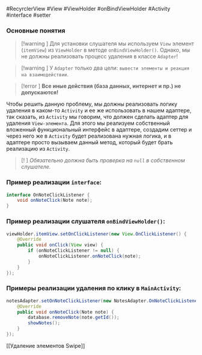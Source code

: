 #RecyrclerView #View #ViewHolder #onBindViewHolder #Activity #interface #setter 
### Основные понятия

>[!warning ] Для установки слушателя мы используем `View` элемент (`itemView`) из `ViewHolder` в методе `onBindViewHolder()`. Однако, мы не должны реализовать процесс удаления в классе `Adapter`! 

>[!warning ] У `Adapter` только два цели: `вывести элементы и реакция на взаимодействии`. 

>[!error ] **Все иные действия (база данных, интернет и пр.) не допускаются!**

Чтобы решить данную проблему, мы должны реализовать логику удаления в каком-то `Activity` и ее же использовать в нашем адаптере, так сказать, из `Activity` мы говорим, что должен сделать адаптер для удаления `View-элемента`. Для этого мы реализуем собственный вложенный функциональный интерфейс в адаптере, создадим сеттер и через него же в `Activity` будет реализованa нужная логика, и в адаптере просто вызываем данный метод, который будет брать реализацию из `Activity`.

>[! ] *Обязательно должна быть проверка на `null` в собственном слушателе.*

### Пример реализации `interface`:

```java
interface OnNoteClickListener {  
    void onNoteClick(Note note);  
}
```

### Пример реализации слушателя `onBindViewHolder()`:

```java
viewHolder.itemView.setOnClickListener(new View.OnClickListener() {  
    @Override  
    public void onClick(View view) {  
        if (onNoteClickListener != null) {  
            onNoteClickListener.onNoteClick(note);  
        }  
    }  
});
```
### Примеры реализации удаления по клику в `MainActivity`:

```java
notesAdapter.setOnNoteClickListener(new NotesAdapter.OnNoteClickListener() {  
    @Override  
    public void onNoteClick(Note note) {  
        database.removeNote(note.getId());  
        showNotes();  
    }  
});
```

[[Удаление элементов Swipe]]

